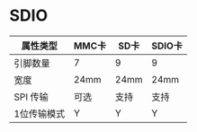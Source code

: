 SDIO
=====


|  属性类型   | MMC卡  | SD卡 | SDIO卡 |
|  ----  | ----  | --- | --- |
| 引脚数量  | 7 | 9  | 9 |
| 宽度  | 24mm | 24mm | 24mm |
| SPI 传输 | 可选 | 支持 | 支持 |
| 1位传输模式 | Y | Y | Y |


